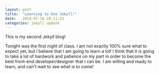 ```yaml
---
layout: post
title:  "Learning to Use Jekyll!"
date:   2014-07-16 19:11:33
categories: jekyll update
---
```


This is my second Jekyll blog!

Tonight was the first night of class. I am not exactly 100% sure what to expect yet, but I believe that I am going to learn a lot! I think that it is going to take a lot of hardwork and patience on my part in order to become the best front-end developer/designer that I can be. I am willing and ready to learn, and can't wait to see what is to come!